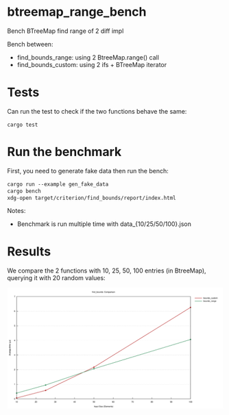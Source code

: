 # btreemap_range_bench

Bench BTreeMap find range of 2 diff impl 

Bench between: 
* find_bounds_range: using 2 BtreeMap.range() call
* find_bounds_custom: using 2 ifs + BTreeMap iterator

# Tests

Can run the test to check if the two functions behave the same:

    cargo test

# Run the benchmark

First, you need to generate fake data then run the bench:

    cargo run --example gen_fake_data
    cargo bench
    xdg-open target/criterion/find_bounds/report/index.html

Notes:
* Benchmark is run multiple time with data_{10/25/50/100}.json

# Results

We compare the 2 functions with 10, 25, 50, 100 entries (in BtreeMap), querying it with 20 random values:

![Results](https://github.com/sydhds/btreemap_range_bench/blob/main/results.svg?raw=true)
